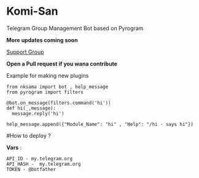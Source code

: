 # Komi-San
Telegram Group Management Bot based on Pyrogram

<b> More updates coming soon </b>

[Support Group](https://t.me/Komisan_Support)

<b> Open a Pull request
if you wana contribute </b>


Example for making new plugins

```
from nksama import bot , help_message
from pyrogram import filters

@bot.on_message(filters.command('hi'))
def hi(_,message):
  message.reply('hi')
  
help_message.append({"Module_Name": "hi" , "Help": "/hi - says hi"})

```


#How to deploy ?

__Vars__ :

```
API_ID - my.telegram.org
API_HASH -  my.telegram.org
TOKEN - @botfather

```
